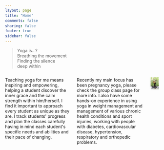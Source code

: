 ```yaml
---
layout: page
title: "Home"
comments: false
sharing: false
footer: true
sidebar: false
---
```


> Yoga is...?  
> Breathing the movement   
> Finding the silence  
> deep within 

<div class="columns">

<p>Teaching yoga for me means inspiring and empowering, helping a student discover the inner grace and the calm strength within him/herself. I find it important to approach every student as unique as they are. I track students' progress and plan the classes carefully having in mind each student's specific needs and abilities and their pace of changing.</p>

<p>Recently my main focus has been pregnancy yoga, please check the group class page for more info. I also have some hands-on experience in using yoga in weight management and management of various chronic health conditions and sport injuries, working with people with diabetes, cardiovascular disease, hypertension, respiratory and orthopedic problems.</p>

<p class="centeredimage"><img src="images/Siddhasana.jpg" alt="Siddhasana"></img></p>

</div>
